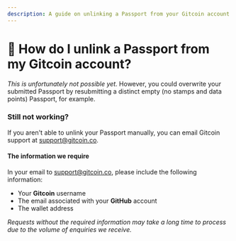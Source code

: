 ```yaml
---
description: A guide on unlinking a Passport from your Gitcoin account.
---
```


# 🤔 How do I unlink a Passport from my Gitcoin account?

_This is unfortunately not possible yet._ However, you could overwrite your submitted Passport by resubmitting a distinct empty (no stamps and data points) Passport, for example.

### Still not working?

If you aren't able to unlink your Passport manually, you can email Gitcoin support at [support@gitcoin.co](mailto:support@gitcoin.co).

#### The information we require

In your email to [support@gitcoin.co](mailto:support@gitcoin.co), please include the following information:

* Your **Gitcoin** username
* The email associated with your **GitHub** account
* The wallet address

_Requests without the required information may take a long time to process due to the volume of enquiries we receive._
